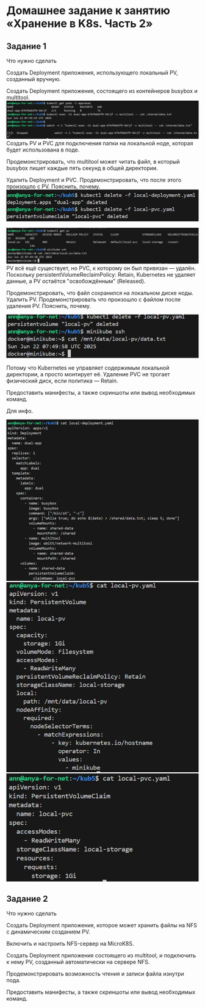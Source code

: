 # Домашнее задание к занятию «Хранение в K8s. Часть 2»

## Задание 1
Что нужно сделать

Создать Deployment приложения, использующего локальный PV, созданный вручную.

Создать Deployment приложения, состоящего из контейнеров busybox и multitool.
![](img/kub6-1.JPG)
Создать PV и PVC для подключения папки на локальной ноде, которая будет использована в поде.

Продемонстрировать, что multitool может читать файл, в который busybox пишет каждые пять секунд в общей директории.



Удалить Deployment и PVC. Продемонстрировать, что после этого произошло с PV. Пояснить, почему.
![](img/kub6-2.JPG)

![](img/kub6-3.JPG)
PV всё ещё существует, но PVC, к которому он был привязан — удалён.
Поскольку persistentVolumeReclaimPolicy: Retain, Kubernetes не удаляет данные, а PV остаётся "освобождённым" (Released).


Продемонстрировать, что файл сохранился на локальном диске ноды. Удалить PV. Продемонстрировать что произошло с файлом после удаления PV. Пояснить, почему.

![](img/kub6-4.JPG)


Потому что Kubernetes не управляет содержимым локальной директории, а просто монтирует её. Удаление PVC не трогает физический диск, если политика — Retain.

Предоставить манифесты, а также скриншоты или вывод необходимых команд.

Для инфо.

![](img/kub6-5.JPG)
![](img/kub6-6.JPG)
![](img/kub6-7.JPG)


## Задание 2
Что нужно сделать

Создать Deployment приложения, которое может хранить файлы на NFS с динамическим созданием PV.

Включить и настроить NFS-сервер на MicroK8S.

Создать Deployment приложения состоящего из multitool, и подключить к нему PV, созданный автоматически на сервере NFS.

Продемонстрировать возможность чтения и записи файла изнутри пода.

Предоставить манифесты, а также скриншоты или вывод необходимых команд.
